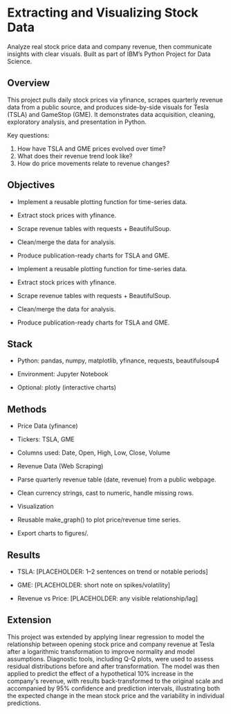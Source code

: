 # **Extracting and Visualizing Stock Data**

Analyze real stock price data and company revenue, then communicate insights with clear visuals.
Built as part of IBM’s Python Project for Data Science.

## **Overview**
  
This project pulls daily stock prices via yfinance, scrapes quarterly revenue data from a public source, and produces side-by-side visuals for Tesla (TSLA) and GameStop (GME).
It demonstrates data acquisition, cleaning, exploratory analysis, and presentation in Python.

Key questions:

1. How have TSLA and GME prices evolved over time?
2. What does their revenue trend look like?
3. How do price movements relate to revenue changes?

## **Objectives**

- Implement a reusable plotting function for time-series data.
    
- Extract stock prices with yfinance.
    
- Scrape revenue tables with requests + BeautifulSoup.
    
- Clean/merge the data for analysis.
    
- Produce publication-ready charts for TSLA and GME.

- Implement a reusable plotting function for time-series data.
    
- Extract stock prices with yfinance.
    
- Scrape revenue tables with requests + BeautifulSoup.
    
- Clean/merge the data for analysis.
    
- Produce publication-ready charts for TSLA and GME.

## **Stack**

- Python: pandas, numpy, matplotlib, yfinance, requests, beautifulsoup4
    
- Environment: Jupyter Notebook
    
- Optional: plotly (interactive charts)

## **Methods**

- Price Data (yfinance)
    
- Tickers: TSLA, GME
    
- Columns used: Date, Open, High, Low, Close, Volume
    
- Revenue Data (Web Scraping)
    
- Parse quarterly revenue table (date, revenue) from a public webpage.
    
- Clean currency strings, cast to numeric, handle missing rows.
    
- Visualization
    
- Reusable make_graph() to plot price/revenue time series.
    
- Export charts to figures/.

## **Results**

- TSLA: [PLACEHOLDER: 1–2 sentences on trend or notable periods]

- GME: [PLACEHOLDER: short note on spikes/volatility]
    
- Revenue vs Price: [PLACEHOLDER: any visible relationship/lag]

## **Extension**

This project was extended by applying linear regression to model the relationship between opening stock price and company revenue at Tesla after a logarithmic transformation to improve normality and model assumptions. Diagnostic tools, including Q-Q plots, were used to assess residual distributions before and after transformation. The model was then applied to predict the effect of a hypothetical 10% increase in the company's revenue, with results back-transformed to the original scale and accompanied by 95% confidence and prediction intervals, illustrating both the expected change in the mean stock price and the variability in individual predictions.


